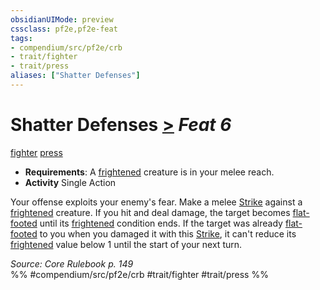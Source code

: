 ```yaml
---
obsidianUIMode: preview
cssclass: pf2e,pf2e-feat
tags:
- compendium/src/pf2e/crb
- trait/fighter
- trait/press
aliases: ["Shatter Defenses"]
---
```

# Shatter Defenses  [>](../../rules/core-rulebook/chapter-9-playing-the-game.md#Actions "Single Action") *Feat 6*  
[fighter](../../rules/traits/fighter.md)  [press](../../rules/traits/press.md)  

- **Requirements**: A [frightened](../../rules/conditions.md#Frightened) creature is in your melee reach.
- **Activity** Single Action

Your offense exploits your enemy's fear. Make a melee [Strike](../../rules/actions/strike.md) against a [frightened](../../rules/conditions.md#Frightened) creature. If you hit and deal damage, the target becomes [flat-footed](../../rules/conditions.md#Flat-footed) until its [frightened](../../rules/conditions.md#Frightened) condition ends. If the target was already [flat-footed](../../rules/conditions.md#Flat-footed) to you when you damaged it with this [Strike](../../rules/actions/strike.md), it can't reduce its [frightened](../../rules/conditions.md#Frightened) value below 1 until the start of your next turn.

*Source: Core Rulebook p. 149*  
%% #compendium/src/pf2e/crb #trait/fighter #trait/press %%